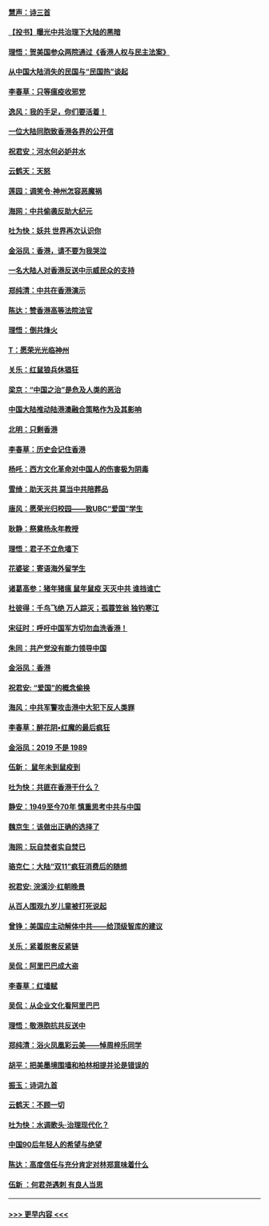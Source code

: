 #### [慧声：诗三首](../pages/nsc993/n11678848.md?t=11251655) 
#### [【投书】曝光中共治理下大陆的黑暗](../pages/nsc993/n11678674.md?t=11251655) 
#### [理悟：贺美国参众两院通过《香港人权与民主法案》](../pages/nsc993/n11678104.md?t=11251655) 
#### [从中国大陆消失的民国与“民国热”谈起](../pages/nsc993/n11678075.md?t=11251655) 
#### [李春草：只等瘟疫收邪党](../pages/nsc993/n11677308.md?t=11251655) 
#### [逸风：我的手足，你们要活着！](../pages/nsc993/n11676352.md?t=11251655) 
#### [一位大陆同胞致香港各界的公开信](../pages/nsc993/n11675761.md?t=11251655) 
#### [祝君安：河水何必妒井水](../pages/nsc993/n11675746.md?t=11251655) 
#### [云鹤天：天怒](../pages/nsc993/n11675718.md?t=11251655) 
#### [莲园：调笑令‧神州怎容恶魔祸](../pages/nsc993/n11675648.md?t=11251655) 
#### [海网：中共偷袭反助大纪元](../pages/nsc993/n11673515.md?t=11251655) 
#### [吐为快：妖共 世界再次认识你](../pages/nsc993/n11673506.md?t=11251655) 
#### [金浴凤：香港，请不要为我哭泣](../pages/nsc993/n11673248.md?t=11251655) 
#### [一名大陆人对香港反送中示威民众的支持](../pages/nsc993/n11672615.md?t=11251655) 
#### [郑纯清：中共在香港演示](../pages/nsc993/n11670539.md?t=11251655) 
#### [陈达：赞香港高等法院法官](../pages/nsc993/n11669542.md?t=11251655) 
#### [理悟：倒共烽火](../pages/nsc993/n11668844.md?t=11251655) 
#### [T：愿荣光光临神州](../pages/nsc993/n11668421.md?t=11251655) 
#### [关乐：红鼠狼兵休猖狂](../pages/nsc993/n11668378.md?t=11251655) 
#### [梁京：“中国之治”是危及人类的恶治](../pages/nsc993/n11668328.md?t=11251655) 
#### [中国大陆推动陆港澳融合策略作为及其影响](../pages/nsc993/n11668157.md?t=11251655) 
#### [北明：只剩香港](../pages/nsc993/n11668002.md?t=11251655) 
#### [李春草：历史会记住香港](../pages/nsc993/n11667927.md?t=11251655) 
#### [杨吒：西方文化革命对中国人的伤害极为阴毒](../pages/nsc993/n11664521.md?t=11251655) 
#### [雪绮：助天灭共 莫当中共陪葬品](../pages/nsc993/n11662650.md?t=11251655) 
#### [唐风：愿荣光归校园——致UBC“爱国”学生](../pages/nsc993/n11662194.md?t=11251655) 
#### [耿静：祭奠杨永年教授](../pages/nsc993/n11662514.md?t=11251655) 
#### [理悟：君子不立危墙下](../pages/nsc993/n11662172.md?t=11251655) 
#### [花婆娑：寄语海外留学生](../pages/nsc993/n11662121.md?t=11251655) 
#### [诸葛高参：猪年猪瘟 鼠年鼠疫 天灭中共 谁挡谁亡](../pages/nsc993/n11661980.md?t=11251655) 
#### [杜彼得：千鸟飞绝 万人踪灭；孤蓑笠翁 独钓寒江](../pages/nsc993/n11661170.md?t=11251655) 
#### [宋征时：呼吁中国军方切勿血洗香港！](../pages/nsc993/n11415318.md?t=11251655) 
#### [朱同：共产党没有能力领导中国](../pages/nsc993/n11660421.md?t=11251655) 
#### [金浴凤：香港](../pages/nsc993/n11660419.md?t=11251655) 
#### [祝君安: “爱国”的概念偷换](../pages/nsc993/n11659706.md?t=11251655) 
#### [海风：中共军警攻击港中大犯下反人类罪](../pages/nsc993/n11659632.md?t=11251655) 
#### [李春草：醉花阴•红魔的最后疯狂](../pages/nsc993/n11659287.md?t=11251655) 
#### [金浴凤：2019 不是 1989](../pages/nsc993/n11657663.md?t=11251655) 
#### [伍新： 鼠年未到鼠疫到](../pages/nsc993/n11655098.md?t=11251655) 
#### [吐为快：共匪在香港干什么？](../pages/nsc993/n11654891.md?t=11251655) 
#### [静安：1949至今70年 慎重思考中共与中国](../pages/nsc993/n11651244.md?t=11251655) 
#### [魏京生：该做出正确的选择了](../pages/nsc993/n11653084.md?t=11251655) 
#### [海网：玩自焚者实自焚已](../pages/nsc993/n11652423.md?t=11251655) 
#### [骆克仁：大陆“双11”疯狂消费后的随想](../pages/nsc993/n11652305.md?t=11251655) 
#### [祝君安: 浣溪沙·红朝晚景](../pages/nsc993/n11652258.md?t=11251655) 
#### [从百人围观九岁儿童被打死说起](../pages/nsc993/n11651030.md?t=11251655) 
#### [曾铮：美国应主动解体中共——给顶级智库的建议](../pages/nsc993/n11649888.md?t=11251655) 
#### [关乐：紧着脱套反紧链](../pages/nsc993/n11649069.md?t=11251655) 
#### [吴侃：阿里巴巴成大盗](../pages/nsc993/n11645523.md?t=11251655) 
#### [李春草：红墙赋](../pages/nsc993/n11646389.md?t=11251655) 
#### [吴侃：从企业文化看阿里巴巴](../pages/nsc993/n11645476.md?t=11251655) 
#### [理悟：敬港胞抗共反送中](../pages/nsc993/n11645466.md?t=11251655) 
#### [郑纯清：浴火凤凰彩云美——悼周梓乐同学](../pages/nsc993/n11645155.md?t=11251655) 
#### [胡平：把美墨境围墙和柏林相提并论是错误的](../pages/nsc993/n11645134.md?t=11251655) 
#### [振玉：诗词九首](../pages/nsc993/n11644081.md?t=11251655) 
#### [云鹤天：不顾一切](../pages/nsc993/n11643508.md?t=11251655) 
#### [吐为快：水调歌头·治理现代化？](../pages/nsc993/n11643485.md?t=11251655) 
#### [中国90后年轻人的希望与绝望](../pages/nsc993/n11642317.md?t=11251655) 
#### [陈达：高度信任与充分肯定对林郑意味着什么](../pages/nsc993/n11641441.md?t=11251655) 
#### [伍新 ：何君尧遇刺 有良人当思](../pages/nsc993/n11641503.md?t=11251655) 

----
#### [ >>> 更早内容 <<< ](../indexes/nsc993-earlier.md)
